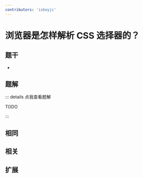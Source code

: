 ```yaml
---
contributors: 'isboyjc'
---
```


# 浏览器是怎样解析 CSS 选择器的？


## 题干

- 



## 题解

::: details 点我查看题解

  TODO

:::



## 相同


## 相关


## 扩展


